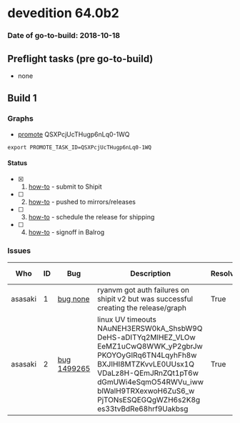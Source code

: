 # devedition 64.0b2

### Date of go-to-build: 2018-10-18

## Preflight tasks (pre go-to-build)
- none

## Build 1  

### Graphs
* [promote](https://tools.taskcluster.net/push-inspector/#/QSXPcjUcTHugp6nLq0-1WQ) QSXPcjUcTHugp6nLq0-1WQ
```
export PROMOTE_TASK_ID=QSXPcjUcTHugp6nLq0-1WQ
```


#### Status
- [x] 1.  [how-to](https://wiki.mozilla.org/Release:Release_Automation_on_Mercurial:Starting_a_Release#Submit_to_Ship_It)  - submit to Shipit
- [ ] 2.  [how-to](https://github.com/mozilla-releng/releasewarrior-2.0/blob/master/docs/release-promotion/desktop/howto.md#push-artifacts-to-releases-directory)  - pushed to mirrors/releases
- [ ] 3.  [how-to](https://github.com/mozilla-releng/releasewarrior-2.0/blob/master/docs/release-promotion/desktop/howto.md#ship-the-release)  - schedule the release for shipping
- [ ] 4.  [how-to](https://github.com/mozilla-releng/releasewarrior-2.0/blob/master/docs/release-promotion/desktop/howto.md#obtain-sign-offs-for-changes)  - signoff in Balrog

### Issues
| Who                 | ID               | Bug                                                                 | Description                | Resolved                | Future Threat                |
| ------------------- | ---------------- | ------------------------------------------------------------------- | -------------------------- | ----------------------- | ---------------------------- |
| asasaki  | 1 | [bug none](https://bugzil.la/none)        | ryanvm got auth failures on shipit v2 but was successful creating the release/graph | True | True |
| asasaki  | 2 | [bug 1499265](https://bugzil.la/1499265)        | linux UV timeouts NAuNEH3ERSW0kA_ShsbW9Q DeHS-aDITYq2MIHEZ_VLOw EeMZ1uCwQ8WWK_yP2gbrJw PKOYOyGIRq6TN4LqyhFh8w BXJIHI8MTZKvvLE0UUsx1Q VDaLz8H-QEmJRnZQt1pT6w dGmUWi4eSqmO54RWVu_iww blWalH9TRXexwoH6ZuS6_w PjTONsESQEGQgWZH6s2K8g es33tvBdRe68hrf9Uakbsg | True | True |

